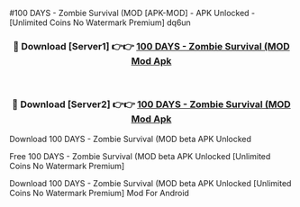 #100 DAYS - Zombie Survival (MOD [APK-MOD] - APK Unlocked - [Unlimited Coins No Watermark Premium] dq6un



<div align="center">

<h3>🔴 Download [Server1] 👉👉 <a href="https://momento.my/?title=100_DAYS_-_Zombie_Survival_(MOD">100 DAYS - Zombie Survival (MOD Mod Apk</a></h3><br>

<h3>🔴 Download [Server2] 👉👉 <a href="https://momento.my/?title=100_DAYS_-_Zombie_Survival_(MOD">100 DAYS - Zombie Survival (MOD Mod Apk</a></h3>
</div>



Download 100 DAYS - Zombie Survival (MOD beta APK Unlocked

Free 100 DAYS - Zombie Survival (MOD beta APK Unlocked [Unlimited Coins No Watermark Premium]

Download 100 DAYS - Zombie Survival (MOD beta APK Unlocked [Unlimited Coins No Watermark Premium] Mod For Android
